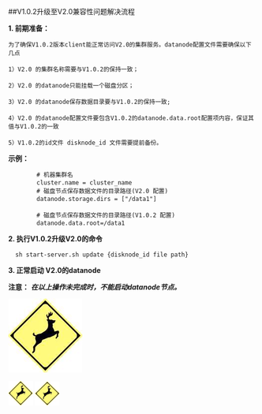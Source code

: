 ##V1.0.2升级至V2.0兼容性问题解决流程

**1. 前期准备：**

    为了确保V1.0.2版本client能正常访问V2.0的集群服务。datanode配置文件需要确保以下几点

    1）V2.0 的集群名称需要与V1.0.2的保持一致；
    
    2）V2.0 的datanode只能挂载一个磁盘分区；
    
    3）V2.0 的datanode保存数据目录要与V1.0.2的保持一致;
    
    4）V2.0 的datanode配置文件要包含V1.0.2的datanode.data.root配置项内容，保证其值与V1.0.2的一致
    
    5）V1.0.2的id文件 disknode_id 文件需要提前备份。
    
    
 **示例：**
    
```properties
        # 机器集群名
        cluster.name = cluster_name
        # 磁盘节点保存数据文件的目录路径(V2.0 配置) 
        datanode.storage.dirs = ["/data1"]

        # 磁盘节点保存数据文件的目录路径(V1.0.2 配置)
        datanode.data.root=/data1
```    

**2. 执行V1.0.2升级V2.0的命令**
```shell script
  sh start-server.sh update {disknode_id file path}
```
**3. 正常启动 V2.0的datanode**  

**注意：**
***在以上操作未完成时，不能启动datanode节点。***

![abc](./img/timg.jpg)

<img src="./img/timg.jpg"  width="10%">

<img src="./img/timg.jpg"  style="zoom:33%;" />